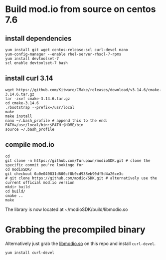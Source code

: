 # Build mod.io from source on centos 7.6

## install dependencies

```
yum install git wget centos-release-scl curl-devel nano
yum-config-manager --enable rhel-server-rhscl-7-rpms
yum install devtoolset-7
scl enable devtoolset-7 bash
```

## install curl 3.14

```
wget https://github.com/Kitware/CMake/releases/download/v3.14.6/cmake-3.14.6.tar.gz
tar -zxvf cmake-3.14.6.tar.gz 
cd cmake-3.14.6
./bootstrap --prefix=/usr/local
make
make install
nano ~/.bash_profile # append this to the end: PATH=/usr/local/bin:$PATH:$HOME/bin
source ~/.bash_profile
```

## compile mod.io

```
cd
git clone -n https://github.com/Turupawn/modioSDK.git # clone the specific commit you're lookingo for
cd modioSDK/
git checkout 0a0e040831d600cf8b0cd938eb90df5d4a26ce3c
# git clone https://github.com/modio/SDK.git # alternatively use the current official mod.io version
mkdir build
cd build/
cmake ..
make
```

The library is now located at ~/modioSDK/build/libmodio.so

# Grabbing the precompiled binary

Alternatively just grab the [libmodio.so](https://github.com/Turupawn/ModioCentos7BuildInstructions/raw/master/libmodio.so) on this repo and install `curl-devel`.

```
yum install curl-devel
````
